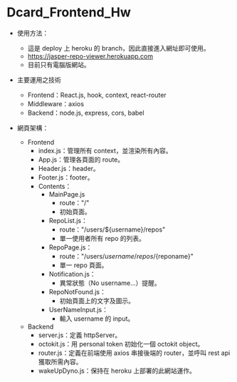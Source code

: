 # Dcard_Frontend_Hw
- 使用方法：
  - 這是 deploy 上 heroku 的 branch，因此直接進入網址即可使用。
  - https://jasper-repo-viewer.herokuapp.com
  - 目前只有電腦版網站。

- 主要運用之技術
  - Frontend：React.js, hook, context, react-router
  - Middleware：axios
  - Backend：node.js, express, cors, babel

- 網頁架構：
  - Frontend
    - index.js：管理所有 context，並渲染所有內容。
    - App.js：管理各頁面的 route。
    - Header.js：header。
    - Footer.js：footer。
    - Contents：
      - MainPage.js
        - route："/"
        - 初始頁面。
      - RepoList.js：
        - route："/users/${username}/repos"
        - 單一使用者所有 repo 的列表。
      - RepoPage.js：
        - route："/users/${username}/repos/${reponame}"
        - 單一 repo 頁面。
      - Notification.js：
        - 異常狀態（No username...）提醒。
      - RepoNotFound.js：
        - 初始頁面上的文字及圖示。
      - UserNameInput.js：
        - 輸入 username 的 input。
  - Backend
    - server.js：定義 httpServer。
    - octokit.js：用 personal token 初始化一個 octokit object。
    - router.js：定義在前端使用 axios 串接後端的 router，並呼叫 rest api 獲取所需內容。
    - wakeUpDyno.js：保持在 heroku 上部署的此網站運作。 
